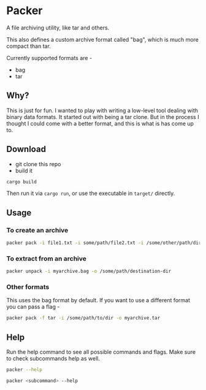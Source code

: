 # Packer

A file archiving utility, like tar and others.

This also defines a custom archive format called "bag", which is much more compact than tar.

Currently supported formats are -
- bag
- tar

## Why?

This is just for fun. I wanted to play with writing a low-level tool dealing with binary data
formats. It started out with being a tar clone. But in the process I thought I could come with a
better format, and this is what is has come up to.

## Download

- git clone this repo
- build it

```sh
cargo build
```

Then run it via `cargo run`, or use the executable in `target/` directly.

## Usage

### To create an archive

```sh
packer pack -i file1.txt -i some/path/file2.txt -i /some/other/path/dir/mydir -o myarchive.bag
```

### To extract from an archive

```sh
packer unpack -i myarchive.bag -o /some/path/destination-dir
```

### Other formats

This uses the bag format by default. If you want to use a different format you can pass a flag -

```sh
packer pack -f tar -i /some/path/to/dir -o myarchive.tar
```

## Help

Run the help command to see all possible commands and flags. Make sure to check subcommands help as
well. 

```sh
packer --help

packer <subcommand> --help
```
